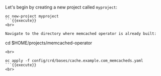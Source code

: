 Let's begin by creating a new project called `myproject`:

```
oc new-project myproject
```{{execute}}
<br>

Navigate to the directory where memcached operator is already built:

```
cd $HOME/projects/memcached-operator
```{{execute}}
<br>

oc apply -f config/crd/bases/cache.example.com_memcacheds.yaml
```{{execute}}
<br>

